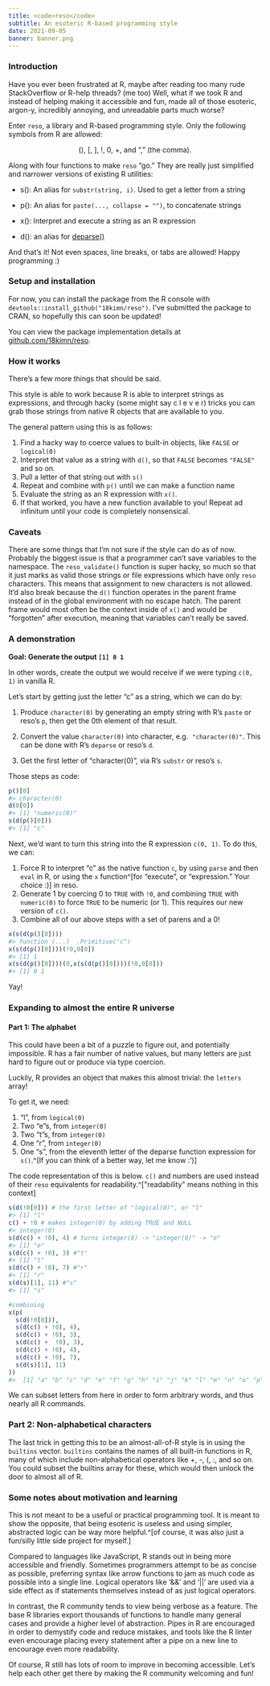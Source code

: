 ```yaml
---
title: <code>reso</code>
subtitle: An esoteric R-based programming style
date: 2021-09-05
banner: banner.png
---
```


### Introduction

Have you ever been frustrated at R, maybe after reading too
many rude StackOverflow or R-help threads? (me too) Well,
what if we took R and instead of helping making it
accessible and fun, made all of those esoteric, argon-y,
incredibly annoying, and unreadable parts much worse?

Enter `reso`, a library and R-based programming style. Only
the following symbols from R are allowed:

<p style="text-align:center">
  (), [, ], !, 0, +, and “,” (the comma).
</p>

Along with four functions to make `reso` “go.” They are
really just simplified and narrower versions of existing R
utilities:

- s(): An alias for `substr(string, i)`. Used to get a
  letter from a string

- p(): An alias for `paste(..., collapse = "")`, to
  concatenate strings

- x(): Interpret and execute a string as an R expression

- d(): an alias for
  [deparse()](https://www.rdocumentation.org/packages/base/versions/3.6.2/topics/deparse)

And that’s it! Not even spaces, line breaks, or tabs are
allowed! Happy programming :)

### Setup and installation

For now, you can install the package from the R console with
`devtools::install_github("18kimn/reso")`. I've submitted
the package to CRAN, so hopefully this can soon be updated!

You can view the package implementation details at
[github.com/18kimn/reso](https://github.com/18kimn/reso).

### How it works

There’s a few more things that should be said.

This style is able to work because R is able to interpret
strings as expressions, and through hacky (some might say c
l e v e r) tricks you can grab those strings from native R
objects that are available to you.

The general pattern using this is as follows:

1.  Find a hacky way to coerce values to built-in objects,
    like `FALSE` or `logical(0)`
2.  Interpret that value as a string with `d()`, so that
    `FALSE` becomes `"FALSE"` and so on.
3.  Pull a letter of that string out with `s()`
4.  Repeat and combine with `p()` until we can make a
    function name
5.  Evaluate the string as an R expression with `x()`.
6.  If that worked, you have a new function available to
    you! Repeat ad infinitum until your code is completely
    nonsensical.

### Caveats

There are some things that I’m not sure if the style can do
as of now. Probably the biggest issue is that a programmer
can’t save variables to the namespace. The `reso_validate()`
function is super hacky, so much so that it just marks as
valid those strings or file expressions which have only
`reso` characters. This means that assignment to new
characters is not allowed. It’d also break because the `d()`
function operates in the parent frame instead of in the
global environment with no escape hatch. The parent frame
would most often be the context inside of `x()` and would be
“forgotten” after execution, meaning that variables can’t
really be saved.

### A demonstration

**Goal: Generate the output `[1] 0 1`**

In other words, create the output we would receive if we
were typing `c(0, 1)` in vanilla R.

Let’s start by getting just the letter “c” as a string,
which we can do by:

1.  Produce `character(0)` by generating an empty string
    with R’s `paste` or reso’s `p`, then get the 0th element
    of that result.

2.  Convert the value `character(0)` into character, e.g. 
    `"character(0)"`. This can be done with R’s `deparse` or
    reso’s `d`.

3.  Get the first letter of “character(0)”, via R’s `substr`
    or reso’s `s`.

Those steps as code:

```r
p()[0]
#> character(0)
d(0[0])
#> [1] "numeric(0)"
s(d(p()[0]))
#> [1] "c"
```

Next, we’d want to turn this string into the R expression
`c(0, 1)`. To do this, we can:

1.  Force R to interpret “c” as the native function `c`, by
    using `parse` and then `eval` in R, or using the `x`
    function^[for “execute”, or “expression.” Your choice
    :)] in reso.
2.  Generate 1 by coercing 0 to `TRUE` with `!0`, and
    combining `TRUE` with `numeric(0)` to force `TRUE` to be
    numeric (or 1). This requires our new version of `c()`.
3.  Combine all of our above steps with a set of parens and
    a 0!

```r
x(s(d(p()[0])))
#> function (...)  .Primitive("c")
x(s(d(p()[0])))(!0,0[0])
#> [1] 1
x(s(d(p()[0])))(0,x(s(d(p()[0])))(!0,0[0]))
#> [1] 0 1
```

Yay!

### Expanding to almost the entire R universe

#### Part 1: The alphabet

This could have been a bit of a puzzle to figure out, and
potentially impossible. R has a fair number of native
values, but many letters are just hard to figure out or
produce via type coercion.

Luckily, R provides an object that makes this almost
trivial: the `letters` array!

To get it, we need:

1.  “l”, from `logical(0)`
2.  Two “e”s, from `integer(0)`
3.  Two “t”s, from `integer(0)`
4.  One “r”, from `integer(0)`
5.  One “s”, from the eleventh letter of the deparse
    function expression for `s()`.^[If you can think of a
    better way, let me know :’)]

The code representation of this is below. `c()` and numbers
are used instead of their `reso` equivalents for
readability.^["readability" means nothing in this context]

```r
s(d(!0[0])) # the first letter of "logical(0)", or "l"
#> [1] "l"
c() + !0 # makes integer(0) by adding TRUE and NULL
#> integer(0)
s(d(c() + !0), 4) # turns integer(0) -> "integer(0)" -> "e"
#> [1] "e"
s(d(c() + !0), 3) #"t"
#> [1] "t"
s(d(c() + !0), 7) #"r"
#> [1] "r"
s(d(s)[1], 11) #"s"
#> [1] "s"

#combining
x(p(
  s(d(!0[0])),
  s(d(c() + !0), 4),
  s(d(c() + !0), 3),
  s(d(c() +  !0), 3),
  s(d(c() + !0), 4),
  s(d(c() + !0), 7),
  s(d(s)[1], 11)
))
#>  [1] "a" "b" "c" "d" "e" "f" "g" "h" "i" "j" "k" "l" "m" "n" "o" "p" "q" "r" "s" "t" "u" "v" "w" "x" "y" "z"
```

We can subset letters from here in order to form arbitrary
words, and thus nearly all R commands.

### Part 2: Non-alphabetical characters

The last trick in getting this to be an almost-all-of-R
style is in using the `builtins` vector. `builtins` contains
the names of all built-in functions in R, many of which
include non-alphabetical operators like +, -, (, :, and so
on. You could subset the builtins array for these, which
would then unlock the door to almost all of R.

### Some notes about motivation and learning

This is not meant to be a useful or practical programming
tool. It is meant to show the opposite, that being esoteric
is useless and using simpler, abstracted logic can be way
more helpful.^[of course, it was also just a fun/silly
little side project for myself.]

Compared to languages like JavaScript, R stands out in being
more accessible and friendly. Sometimes programmers attempt
to be as concise as possible, preferring syntax like arrow
functions to jam as much code as possible into a single
line. Logical operators like ‘&&’ and ‘\|\|’ are used via a
side effect as if statements themselves instead of as just
logical operators.

In contrast, the R community tends to view being verbose as
a feature. The base R libraries export thousands of
functions to handle many general cases and provide a higher
level of abstraction. Pipes in R are encouraged in order to
demystify code and reduce mistakes, and tools like the R
linter even encourage placing every statement after a pipe
on a new line to encourage even more readability.

Of course, R still has lots of room to improve in becoming
accessible. Let’s help each other get there by making the R
community welcoming and fun!
